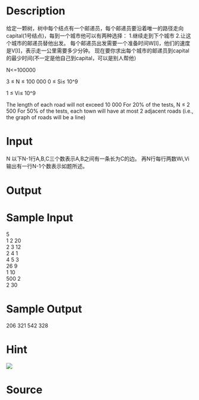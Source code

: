 
# Description

<div class="content">给定一颗树，树中每个结点有一个邮递员，每个邮递员要沿着唯一的路径走向capital(1号结点)，每到一个城市他可以有两种选择：
1.继续走到下个城市
2.让这个城市的邮递员替他出发。
每个邮递员出发需要一个准备时间W[I]，他们的速度是V[I]，表示走一公里需要多少分钟。
现在要你求出每个城市的邮递员到capital的最少时间(不一定是他自己到capital，可以是别人帮他）

N&lt;=100000

3 ≤  N ≤  100 000 
0 ≤  Si≤ 10^9
 
1 ≤  Vi≤ 10^9
 
The length of each road will not exceed 10 000 
For 20% of the tests, N ≤  2 500 
For 50% of the tests, each town will have at most 2 adjacent roads (i.e., the graph of 
roads will be a line) </div>

# Input

<div class="content">N
以下N-1行A,B,C三个数表示A,B之间有一条长为C的边。
再N行每行两数Wi,Vi
输出有一行N-1个数表示如题所述。
</div>

# Output

<div class="content"></div>

# Sample Input

<div class="content"><span class="sampledata">5 <br/>
1 2 20 <br/>
2 3 12 <br/>
2 4 1 <br/>
4 5 3 <br/>
26 9 <br/>
1 10 <br/>
500 2 <br/>
2 30 </span></div>

# Sample Output

<div class="content"><span class="sampledata">206 321 542 328 </span></div>

# Hint

<div class="content"><p><img border="0" src="/source/bzoj/1767/img/aHR0cHM6Ly9seWRzeS5jb20vSnVkZ2VPbmxpbmUvaW1hZ2VzLzE3NjcuanBn.jpg"/> <br/>
</p></div>

# Source

<div class="content"><p><a href="problemset.php?search="></a></p></div>


